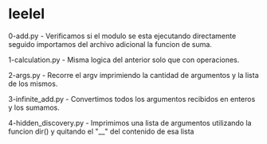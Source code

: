 # leelel
0-add.py - Verificamos si el modulo se esta ejecutando directamente seguido importamos del archivo adicional la funcion de suma.

1-calculation.py - Misma logica del anterior solo que con operaciones.

2-args.py - Recorre el argv imprimiendo la cantidad de argumentos y la lista de los mismos.

3-infinite_add.py - Convertimos todos los argumentos recibidos en enteros y los sumamos.

4-hidden_discovery.py - Imprimimos una lista de argumentos utilizando la funcion dir() y quitando el "__" del contenido de esa lista
